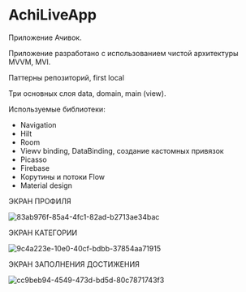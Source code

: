 # AchiLiveApp
Приложение Ачивок.

Приложение разработано с использованием чистой архитектуры MVVM, MVI. 

Паттерны репозиторий, first local

Три основных слоя data, domain, main (view).

Используемые библиотеки: 
- Navigation
- Hilt
- Room
- Viewv binding, DataBinding, создание кастомных привязок
- Picasso
- Firebase
- Корутины и потоки Flow
- Material design

ЭКРАН ПРОФИЛЯ    


![83ab976f-85a4-4fc1-82ad-b2713ae34bac](https://github.com/returnNnull/AchiLiveApp/assets/46092760/3e0d6f50-fdfd-43e8-8aa6-5a876aa10646) 


ЭКРАН КАТЕГОРИИ 


![9c4a223e-10e0-40cf-bdbb-37854aa71915](https://github.com/returnNnull/AchiLiveApp/assets/46092760/2bdad5ae-4a25-42e4-a25b-cdd8c85cc0e4) 


ЭКРАН ЗАПОЛНЕНИЯ ДОСТИЖЕНИЯ


![cc9beb94-4549-473d-bd5d-80c7871743f3](https://github.com/returnNnull/AchiLiveApp/assets/46092760/2a1b4cfe-7206-4c45-aa22-9ebfa8280da7)

